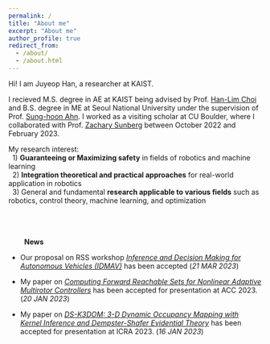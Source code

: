 ```yaml
---
permalink: /
title: "About me"
excerpt: "About me"
author_profile: true
redirect_from: 
  - /about/
  - /about.html
---
```


Hi! I am Juyeop Han, a researcher at KAIST.

I recieved M.S. degree in AE at KAIST being advised by Prof. [Han-Lim Choi](https://lics.kaist.ac.kr/) and B.S. degree in ME at Seoul National University under the supervision of Prof. [Sung-hoon Ahn](https://fab.snu.ac.kr/team/professor.php). I worked as a visiting scholar at CU Boulder, where I collaborated with Prof. [Zachary Sunberg](https://zachary.sunberg.net/) between October 2022 and February 2023.

My research interest:    
 &nbsp; 1) **Guaranteeing or Maximizing safety** in fields of robotics and machine learning    
 &nbsp; 2) **Integration theoretical and practical approaches** for real-world application in robotics    
 &nbsp; 3) General and fundamental **research applicable to various fields** such as robotics, control theory, machine learning, and optimization
 
 <br/> <br/> <br/>
  &nbsp; &nbsp; &nbsp; &nbsp; **News**
 
 * Our proposal on RSS workshop *[Inference and Decision Making for Autonomous Vehicles (IDMAV)](https://sites.google.com/view/idmav-workshop-rss-2023/home?authuser=1)* has been accepted (*21 MAR 2023*)
 
 * My paper on *[Computing Forward Reachable Sets for Nonlinear Adaptive Multirotor Controllers](https://arxiv.org/abs/2209.07780)* has been accepted for presentation at ACC 2023. (*20 JAN 2023*)
 
 * My paper on *[DS-K3DOM: 3-D Dynamic Occupancy Mapping with Kernel Inference and Dempster-Shafer Evidential Theory](https://arxiv.org/abs/2209.07764)* has been accepted for presentation at ICRA 2023. (*16 JAN 2023*)
